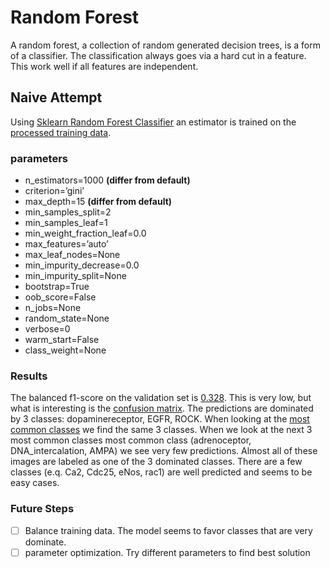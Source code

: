 # Random Forest

A random forest, a collection of random generated decision trees, is a form of a classifier.
The classification always goes via a hard cut in a feature.
This work well if all features are independent.

## Naive Attempt

Using [Sklearn Random Forest Classifier](https://scikit-learn.org/stable/modules/generated/sklearn.ensemble.RandomForestClassifier.html) an estimator is trained on the [processed training data](../2.process-data/README.md).

### parameters
- n_estimators=1000 **(differ from default)**
- criterion=’gini’
- max_depth=15 **(differ from default)**
- min_samples_split=2
- min_samples_leaf=1
- min_weight_fraction_leaf=0.0
- max_features=’auto’
- max_leaf_nodes=None
- min_impurity_decrease=0.0
- min_impurity_split=None
- bootstrap=True
- oob_score=False
- n_jobs=None
- random_state=None
- verbose=0
- warm_start=False
- class_weight=None

### Results

The balanced f1-score on the validation set is [0.328](scripts/html/random_forest.html).
This is very low, but what is interesting is the [confusion matrix](scripts/html/random_forest.html).
The predictions are dominated by 3 classes: dopaminereceptor, EGFR, ROCK.
When looking at the [most common classes](../2.process-data/results/target_counts.tsv) we find the same 3 classes.
When we look at the next 3 most common classes most common class (adrenoceptor, DNA_intercalation, AMPA) we see very few predictions. Almost all of these images are labeled as one of the 3 dominated classes.
There are a few classes (e.q. Ca2, Cdc25, eNos, rac1) are well predicted and seems to be easy cases.

### Future Steps

- [ ] Balance training data. The model seems to favor classes that are very dominate.  
- [ ] parameter optimization. Try different parameters to find best solution
